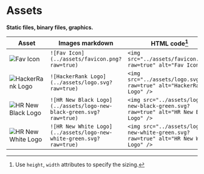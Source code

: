 # Assets
**Static files, binary files, graphics.**

| Asset  | Images markdown | HTML code[^1] |
| ------ | --------------- | ------------- |
| <img src="../assets/favicon.png" alt="Fav Icon" />     | `![Fav Icon](../assets/favicon.png?raw=true)`     | `<img src="../assets/favicon.png?raw=true" alt="Fav Icon" />`     |
| <img src="../assets/logo.svg" alt="HackerRank Logo" /> | `![HackerRank Logo](../assets/logo.svg?raw=true)` | `<img src="../assets/logo.svg?raw=true" alt="HackerRank Logo" />` |
| <img src="../assets/logo-new-black-green.svg" alt="HR New Black Logo" /> | `![HR New Black Logo](../assets/logo-new-black-green.svg?raw=true)` | `<img src="../assets/logo-new-black-green.svg?raw=true" alt="HR New Black Logo" />` |
| <img src="../assets/logo-new-white-green.svg" alt="HR New White Logo" /> | `![HR New White Logo](../assets/logo-new-white-green.svg?raw=true)` | `<img src="../assets/logo-new-white-green.svg?raw=true" alt="HR New White Logo" />` |

[^1]: Use `height`, `width` attributes to specify the sizing.
